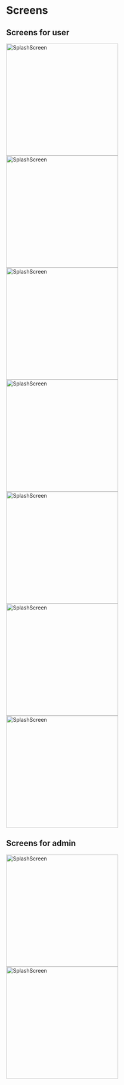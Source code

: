 # Screens

## Screens for user 

<img src="https://github.com/hoangnv09/sushi-restaurant-web/assets/163985211/6975d39a-c0f1-44ec-99f7-48881fc24b41" height="300em" alt="SplashScreen" title="SplashScreen">
<img src="https://github.com/hoangnv09/sushi-restaurant-web/assets/163985211/463c025b-e81f-4cb2-bb91-6f4f9a96cbc4" height="300em" alt="SplashScreen" title="SplashScreen">
<img src="https://github.com/hoangnv09/sushi-restaurant-web/assets/163985211/02ebfbfd-3d81-4560-abfb-3feacc768146" height="300em" alt="SplashScreen" title="SplashScreen">
<img src="https://github.com/hoangnv09/sushi-restaurant-web/assets/163985211/94ceedec-a25f-4268-8fb3-5ef793c6d350" height="300em" alt="SplashScreen" title="SplashScreen">
<img src="https://github.com/hoangnv09/sushi-restaurant-web/assets/163985211/9a146db4-57ab-4b01-ba7d-0f6b4a6207b6" height="300em" alt="SplashScreen" title="SplashScreen">
<img src="https://github.com/hoangnv09/sushi-restaurant-web/assets/163985211/2e868d9f-da96-40a9-91b6-ddd79e44d8bd" height="300em" alt="SplashScreen" title="SplashScreen">
<img src="https://github.com/hoangnv09/sushi-restaurant-web/assets/163985211/e16cb8a4-1c86-42f2-b1fa-d28d7613c4a9" height="300em" alt="SplashScreen" title="SplashScreen">

## Screens for admin

<img src="https://github.com/hoangnv09/sushi-restaurant-web/assets/163985211/a9dd2b64-3c1d-4a1f-ba61-d2a8822036f6" height="300em" alt="SplashScreen" title="SplashScreen">
<img src="https://github.com/hoangnv09/sushi-restaurant-web/assets/163985211/a91c609e-8430-4c56-8e48-7d563ba9f72e" height="300em" alt="SplashScreen" title="SplashScreen">

